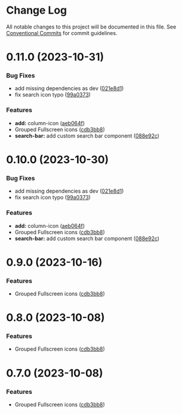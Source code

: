 # Change Log

All notable changes to this project will be documented in this file.
See [Conventional Commits](https://conventionalcommits.org) for commit guidelines.

# 0.11.0 (2023-10-31)

### Bug Fixes

- add missing dependencies as dev ([021e8d1](https://github.com/layer5io/sistent/commit/021e8d1168aa48ffba3430816c6875819df416d3))
- fix search icon typo ([99a0373](https://github.com/layer5io/sistent/commit/99a03737bff9df904040906a603a750dc6a2caaf))

### Features

- **add:** column-icon ([aeb064f](https://github.com/layer5io/sistent/commit/aeb064f2190025ab37c94d4ac86d207a10949361))
- Grouped Fullscreen icons ([cdb3bb8](https://github.com/layer5io/sistent/commit/cdb3bb83bc8962543271d69395a5ae9bffbd4045))
- **search-bar:** add custom search bar component ([088e92c](https://github.com/layer5io/sistent/commit/088e92c79eaf84da04de876dada98d198ad55f99))

# 0.10.0 (2023-10-30)

### Bug Fixes

- add missing dependencies as dev ([021e8d1](https://github.com/layer5io/sistent/commit/021e8d1168aa48ffba3430816c6875819df416d3))
- fix search icon typo ([99a0373](https://github.com/layer5io/sistent/commit/99a03737bff9df904040906a603a750dc6a2caaf))

### Features

- **add:** column-icon ([aeb064f](https://github.com/layer5io/sistent/commit/aeb064f2190025ab37c94d4ac86d207a10949361))
- Grouped Fullscreen icons ([cdb3bb8](https://github.com/layer5io/sistent/commit/cdb3bb83bc8962543271d69395a5ae9bffbd4045))
- **search-bar:** add custom search bar component ([088e92c](https://github.com/layer5io/sistent/commit/088e92c79eaf84da04de876dada98d198ad55f99))

# 0.9.0 (2023-10-16)

### Features

- Grouped Fullscreen icons ([cdb3bb8](https://github.com/layer5io/sistent/commit/cdb3bb83bc8962543271d69395a5ae9bffbd4045))

# 0.8.0 (2023-10-08)

### Features

- Grouped Fullscreen icons ([cdb3bb8](https://github.com/layer5io/sistent/commit/cdb3bb83bc8962543271d69395a5ae9bffbd4045))

# 0.7.0 (2023-10-08)

### Features

- Grouped Fullscreen icons ([cdb3bb8](https://github.com/layer5io/sistent/commit/cdb3bb83bc8962543271d69395a5ae9bffbd4045))
